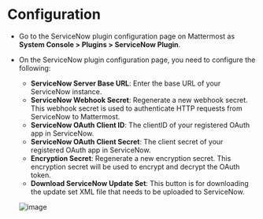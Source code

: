 # Configuration

- Go to the ServiceNow plugin configuration page on Mattermost as **System Console > Plugins > ServiceNow Plugin**.
- On the ServiceNow plugin configuration page, you need to configure the following:
    - **ServiceNow Server Base URL**: Enter the base URL of your ServiceNow instance.
    - **ServiceNow Webhook Secret**: Regenerate a new webhook secret. This webhook secret is used to authenticate HTTP requests from ServiceNow to Mattermost.
    - **ServiceNow OAuth Client ID**: The clientID of your registered OAuth app in ServiceNow.
    - **ServiceNow OAuth Client Secret**: The client secret of your registered OAuth app in ServiceNow.
    - **Encryption Secret**: Regenerate a new encryption secret. This encryption secret will be used to encrypt and decrypt the OAuth token.
    - **Download ServiceNow Update Set**: This button is for downloading the update set XML file that needs to be uploaded to ServiceNow.

    ![image](https://user-images.githubusercontent.com/77336594/201635962-441c0add-1300-4168-973c-ac36d5df8c8a.png)
